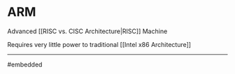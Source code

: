# ARM
Advanced [[RISC vs. CISC Architecture|RISC]] Machine

Requires very little power to traditional [[Intel x86 Architecture]]


---
#embedded